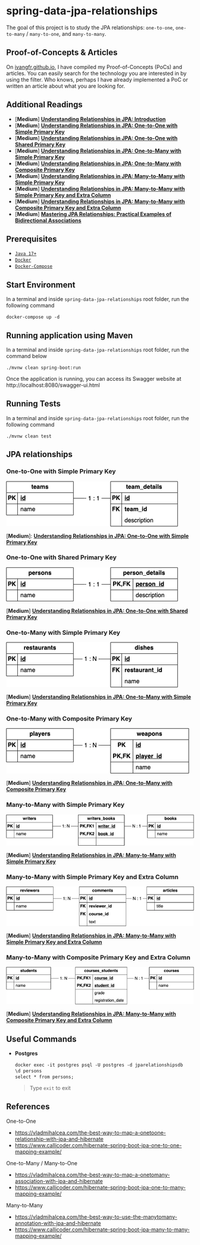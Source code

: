 # spring-data-jpa-relationships

The goal of this project is to study the JPA relationships: `one-to-one`, `one-to-many` / `many-to-one`, and `many-to-many`.

## Proof-of-Concepts & Articles

On [ivangfr.github.io](https://ivangfr.github.io), I have compiled my Proof-of-Concepts (PoCs) and articles. You can easily search for the technology you are interested in by using the filter. Who knows, perhaps I have already implemented a PoC or written an article about what you are looking for.

## Additional Readings

- \[**Medium**\] [**Understanding Relationships in JPA: Introduction**](https://medium.com/@ivangfr/understanding-relationships-in-jpa-introduction-5416c8a7c8a9)
- \[**Medium**\] [**Understanding Relationships in JPA: One-to-One with Simple Primary Key**](https://medium.com/@ivangfr/understanding-relationships-in-jpa-one-to-one-with-simple-primary-key-7c32f7e13a6a)
- \[**Medium**\] [**Understanding Relationships in JPA: One-to-One with Shared Primary Key**](https://medium.com/@ivangfr/understanding-relationships-in-jpa-one-to-one-with-shared-primary-key-36596416fe56)
- \[**Medium**\] [**Understanding Relationships in JPA: One-to-Many with Simple Primary Key**](https://medium.com/@ivangfr/understanding-relationships-in-jpa-one-to-many-with-simple-primary-key-e2e975c67c31)
- \[**Medium**\] [**Understanding Relationships in JPA: One-to-Many with Composite Primary Key**](https://medium.com/@ivangfr/understanding-relationships-in-jpa-one-to-many-with-composite-primary-key-1d7724a2bf63)
- \[**Medium**\] [**Understanding Relationships in JPA: Many-to-Many with Simple Primary Key**](https://medium.com/@ivangfr/understanding-relationships-in-jpa-many-to-many-with-simple-primary-key-b38209e5c9b4)
- \[**Medium**\] [**Understanding Relationships in JPA: Many-to-Many with Simple Primary Key and Extra Column**](https://medium.com/@ivangfr/understanding-relationships-in-jpa-many-to-many-with-simple-primary-key-and-extra-column-817e8bdda465)
- \[**Medium**\] [**Understanding Relationships in JPA: Many-to-Many with Composite Primary Key and Extra Column**](https://medium.com/@ivangfr/understanding-relationships-in-jpa-many-to-many-with-composite-primary-key-and-extra-column-a939b107c7cd)
- \[**Medium**\] [**Mastering JPA Relationships: Practical Examples of Bidirectional Associations**](https://medium.com/spring-boot/spring-data-jpa-6bb5cd745b46)

## Prerequisites

- [`Java 17+`](https://www.oracle.com/java/technologies/downloads/#java17)
- [`Docker`](https://www.docker.com/)
- [`Docker-Compose`](https://docs.docker.com/compose/install/)

## Start Environment

In a terminal and inside `spring-data-jpa-relationships` root folder, run the following command
```
docker-compose up -d
```

## Running application using Maven

In a terminal and inside `spring-data-jpa-relationships` root folder, run the command below
```
./mvnw clean spring-boot:run
```

Once the application is running, you can access its Swagger website at http://localhost:8080/swagger-ui.html

## Running Tests

In a terminal and inside `spring-data-jpa-relationships` root folder, run the following command
```
./mvnw clean test
```

## JPA relationships

### One-to-One with Simple Primary Key

![teams_team_details](documentation/teams_team_details.png)

\[**Medium**\]: [**Understanding Relationships in JPA: One-to-One with Simple Primary Key**](https://medium.com/@ivangfr/understanding-relationships-in-jpa-one-to-one-with-simple-primary-key-7c32f7e13a6a)

### One-to-One with Shared Primary Key

![persons_person_details](documentation/persons_person_details.png)

\[**Medium**\] [**Understanding Relationships in JPA: One-to-One with Shared Primary Key**](https://medium.com/@ivangfr/understanding-relationships-in-jpa-one-to-one-with-shared-primary-key-36596416fe56)

### One-to-Many with Simple Primary Key

![restaurants_dishes](documentation/restaurants_dishes.png)

\[**Medium**\] [**Understanding Relationships in JPA: One-to-Many with Simple Primary Key**](https://medium.com/@ivangfr/understanding-relationships-in-jpa-one-to-many-with-simple-primary-key-e2e975c67c31)

### One-to-Many with Composite Primary Key

![players_weapons](documentation/players_weapons.png)

\[**Medium**\] [**Understanding Relationships in JPA: One-to-Many with Composite Primary Key**](https://medium.com/@ivangfr/understanding-relationships-in-jpa-one-to-many-with-composite-primary-key-1d7724a2bf63)

### Many-to-Many with Simple Primary Key

![writers_books](documentation/writers_books.png)

\[**Medium**\] [**Understanding Relationships in JPA: Many-to-Many with Simple Primary Key**](https://medium.com/@ivangfr/understanding-relationships-in-jpa-many-to-many-with-simple-primary-key-b38209e5c9b4)

### Many-to-Many with Simple Primary Key and Extra Column

![reviewers_articles](documentation/reviewers_comments_articles.png)

\[**Medium**\] [**Understanding Relationships in JPA: Many-to-Many with Simple Primary Key and Extra Column**](https://medium.com/@ivangfr/understanding-relationships-in-jpa-many-to-many-with-simple-primary-key-and-extra-column-817e8bdda465)

### Many-to-Many with Composite Primary Key and Extra Column

![students_courses](documentation/students_courses.png)

\[**Medium**\] [**Understanding Relationships in JPA: Many-to-Many with Composite Primary Key and Extra Column**](https://medium.com/@ivangfr/understanding-relationships-in-jpa-many-to-many-with-composite-primary-key-and-extra-column-a939b107c7cd)

## Useful Commands

- **Postgres**
  ```
  docker exec -it postgres psql -U postgres -d jparelationshipsdb
  \d persons
  select * from persons;
  ```
  > Type `exit` to exit

## References

One-to-One 
- https://vladmihalcea.com/the-best-way-to-map-a-onetoone-relationship-with-jpa-and-hibernate
- https://www.callicoder.com/hibernate-spring-boot-jpa-one-to-one-mapping-example/

One-to-Many / Many-to-One
- https://vladmihalcea.com/the-best-way-to-map-a-onetomany-association-with-jpa-and-hibernate
- https://www.callicoder.com/hibernate-spring-boot-jpa-one-to-many-mapping-example/

Many-to-Many
- https://vladmihalcea.com/the-best-way-to-use-the-manytomany-annotation-with-jpa-and-hibernate
- https://www.callicoder.com/hibernate-spring-boot-jpa-many-to-many-mapping-example/